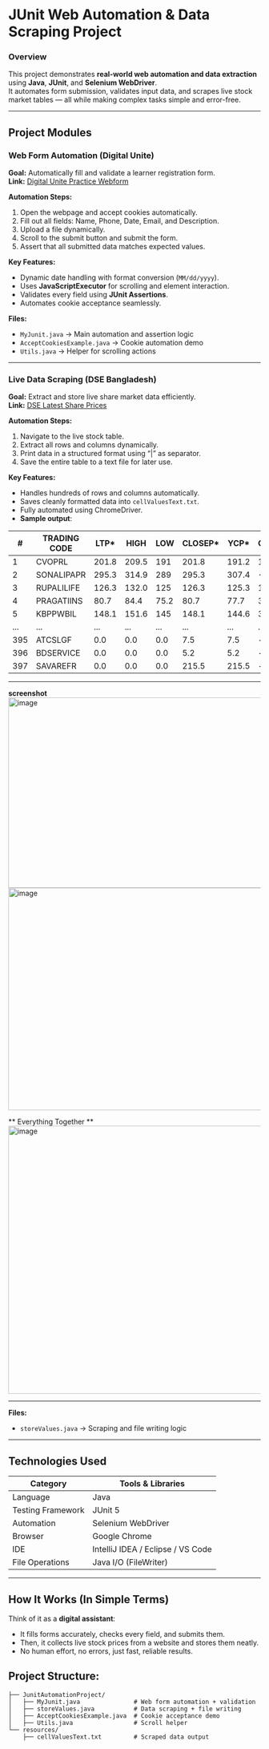 # JUnit Web Automation & Data Scraping Project

### Overview
This project demonstrates **real-world web automation and data extraction** using **Java**, **JUnit**, and **Selenium WebDriver**.  
It automates form submission, validates input data, and scrapes live stock market tables — all while making complex tasks simple and error-free.

---

##  Project Modules

###  Web Form Automation (Digital Unite)
**Goal:** Automatically fill and validate a learner registration form.  
**Link:** [Digital Unite Practice Webform](https://www.digitalunite.com/practice-webform-learners)

**Automation Steps:**
1. Open the webpage and accept cookies automatically.  
2. Fill out all fields: Name, Phone, Date, Email, and Description.  
3. Upload a file dynamically.  
4. Scroll to the submit button and submit the form.  
5. Assert that all submitted data matches expected values.

**Key Features:**
- Dynamic date handling with format conversion (`MM/dd/yyyy`).  
- Uses **JavaScriptExecutor** for scrolling and element interaction.  
- Validates every field using **JUnit Assertions**.  
- Automates cookie acceptance seamlessly.  

**Files:**  
- `MyJunit.java` → Main automation and assertion logic  
- `AcceptCookiesExample.java` → Cookie automation demo  
- `Utils.java` → Helper for scrolling actions  

---

###  Live Data Scraping (DSE Bangladesh)
**Goal:** Extract and store live share market data efficiently.  
**Link:** [DSE Latest Share Prices](https://dsebd.org/latest_share_price_scroll_by_value.php)

**Automation Steps:**
1. Navigate to the live stock table.  
2. Extract all rows and columns dynamically.  
3. Print data in a structured format using “|” as separator.  
4. Save the entire table to a text file for later use.

**Key Features:**
- Handles hundreds of rows and columns automatically.  
- Saves cleanly formatted data into `cellValuesText.txt`.  
- Fully automated using ChromeDriver.  
- **Sample output**:


| #   | TRADING CODE | LTP*   | HIGH   | LOW    | CLOSEP* | YCP*   | CHANGE | TRADE  | VALUE (mn) | VOLUME   |
|-----|--------------|--------|--------|--------|---------|--------|--------|--------|------------|----------|
| 1   | CVOPRL       | 201.8  | 209.5  | 191    | 201.8   | 191.2  | 10.6   | 6,520  | 271.829    | 1,344,844 |
| 2   | SONALIPAPR   | 295.3  | 314.9  | 289    | 295.3   | 307.4  | -12.1  | 6,013  | 252.913    | 832,019   |
| 3   | RUPALILIFE   | 126.3  | 132.0  | 125    | 126.3   | 125.3  | 1.0    | 5,440  | 251.323    | 1,954,925 |
| 4   | PRAGATIINS   | 80.7   | 84.4   | 75.2   | 80.7    | 77.7   | 3.0    | 4,324  | 207.979    | 2,573,491 |
| 5   | KBPPWBIL     | 148.1  | 151.6  | 145    | 148.1   | 144.6  | 3.5    | 3,959  | 193.288    | 1,296,964 |
| ... | ...          | ...    | ...    | ...    | ...     | ...    | ...    | ...    | ...        | ...       |
| 395 | ATCSLGF      | 0.0    | 0.0    | 0.0    | 7.5     | 7.5    | --     | 0      | 0.0000     | 0         |
| 396 | BDSERVICE    | 0.0    | 0.0    | 0.0    | 5.2     | 5.2    | --     | 0      | 0.0000     | 0         |
| 397 | SAVAREFR     | 0.0    | 0.0    | 0.0    | 215.5   | 215.5  | --     | 0      | 0.0000     | 0         |
---
**screenshot** 
<img width="770" height="380" alt="image" src="https://github.com/user-attachments/assets/636dd49e-d862-4402-8ad1-becdcb8ec580" />
<img width="670" height="444" alt="image" src="https://github.com/user-attachments/assets/fddd6388-d703-4f4d-b70b-dbbfa8fb9839" />

** Everything Together **
<img width="725" height="535" alt="image" src="https://github.com/user-attachments/assets/2c7d096f-35a1-49d4-913b-c8ea0a3c9119" />

---

**Files:**  
- `storeValues.java` → Scraping and file writing logic  

---

##  Technologies Used
| Category | Tools & Libraries |
|----------|------------------|
| Language | Java |
| Testing Framework | JUnit 5 |
| Automation | Selenium WebDriver |
| Browser | Google Chrome |
| IDE | IntelliJ IDEA / Eclipse / VS Code |
| File Operations | Java I/O (FileWriter) |

---
##  How It Works (In Simple Terms)
Think of it as a **digital assistant**:  
- It fills forms accurately, checks every field, and submits them.  
- Then, it collects live stock prices from a website and stores them neatly.  
- No human effort, no errors, just fast, reliable results.

## **Project Structure:**  
```text
├── JunitAutomationProject/
│   ├── MyJunit.java               # Web form automation + validation
│   ├── storeValues.java           # Data scraping + file writing
│   ├── AcceptCookiesExample.java  # Cookie acceptance demo
│   ├── Utils.java                 # Scroll helper
└── resources/
    ├── cellValuesText.txt         # Scraped data output





